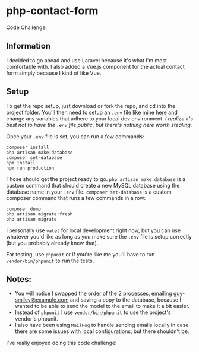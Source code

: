 # php-contact-form
Code Challenge.

## Information
I decided to go ahead and use Laravel because it's what I'm most comfortable with. I also added a Vue.js component for the actual contact form simply because I kind of like Vue.

## Setup
To get the repo setup, just download or fork the repo, and cd into the project folder. You'll then need to setup an `.env` file like [mine here](https://github.com/A3mercury/php-contact-form/wiki/Environment-file) and change any variables that adhere to your local dev environment. *I realize it's best not to have the `.env` file public, but there's nothing here worth stealing.*

Once your `.env` file is set, you can run a few commands:
```
composer install
php artisan make:database
composer set-database
npm install
npm run production
```

Those should get the project ready to go. `php artisan make:database` is a custom command that should create a new MySQL database using the database name in your `.env` file. `composer set-database` is a custom composer command that runs a few commands in a row:
```
composer dump
php artisan migrate:fresh
php artisan migrate
```

I personally use `valet` for local development right now, but you can use whatever you'd like as long as you make sure the `.env` file is setup correctly (but you probably already knew that).

For testing, use `phpunit` or if you're like me you'll have to run `vendor/bin/phpunit` to run the tests.

## Notes:
* You will notice I swapped the order of the 2 processes, emailing guy-smiley@example.com and saving a copy to the database, because I wanted to be able to send the model to the email to make it a bit easier. 
* Instead of `phpunit` I use `vendor/bin/phpunit` to use the project's vendor's phpunit.
* I also have been using `MailHog` to handle sending emails locally in case there are some issues with local configurations, but there shouldn't be.

I've really enjoyed doing this code challenge!
